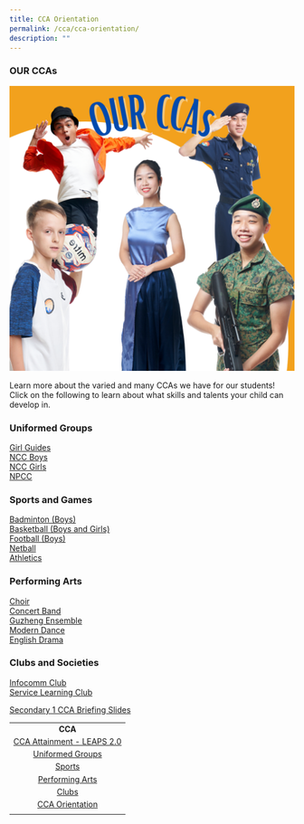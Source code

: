```yaml
---
title: CCA Orientation
permalink: /cca/cca-orientation/
description: ""
---
```

### OUR CCAs

![OUR CCAs](/images/OUR%20CCAs.png)

Learn more about the varied and many CCAs we have for our students!
Click on the following to learn about what skills and talents your child can develop in.


### Uniformed Groups

[Girl Guides](/cca/uniformed-groups/girl-guides) <br>
[NCC Boys](/cca/uniformed-groups/national-cadet-corps-ncc-land-boys) <br>
[NCC Girls](/cca/uniformed-groups/national-cadet-corps-ncc-land-girls) <br>
[NPCC](/cca/uniformed-groups/national-police-cadet-corps-npcc-boys)


### Sports and Games

[Badminton (Boys)](/cca/sports/badminton-boys) <br> 
[Basketball (Boys and Girls)](/cca/sports/basketball-boys-n-girls) <br>
[Football (Boys)](/cca/sports/football-boys) <br>
[Netball](/cca/sports/netball) <br>
[Athletics](/cca/sports/athletics)


### Performing Arts

[Choir](/cca/performing-arts/choir) <br>
[Concert Band](/cca/performing-arts/concert-band) <br>
[Guzheng Ensemble](/cca/performing-arts/guzheng-ensemble) <br>
[Modern Dance](/cca/performing-arts/modern-dance) <br>
[English Drama](/cca/performing-arts/english-drama)


### Clubs and Societies

[Infocomm Club](/cca/clubs/infocomm-club) <br>
[Service Learning Club](/cca/clubs/service-learning-club)

[Secondary 1 CCA Briefing Slides](/files/Secondary%201%20CCA%20Briefing%20Slides%202023.pdf)

|   |
|:-:|
| **CCA**  |
|  [CCA Attainment - LEAPS 2.0](/cca/cca-attainment-leaps-2-0/)  |
| [Uniformed Groups](/cca/uniformed-groups/)  |
| [Sports](/cca/sports/)  |
| [Performing Arts](/cca/performing-arts/)  |
| [Clubs](/cca/clubs/)  |
| [CCA Orientation](/cca/cca-orientation/)  |
|   |
